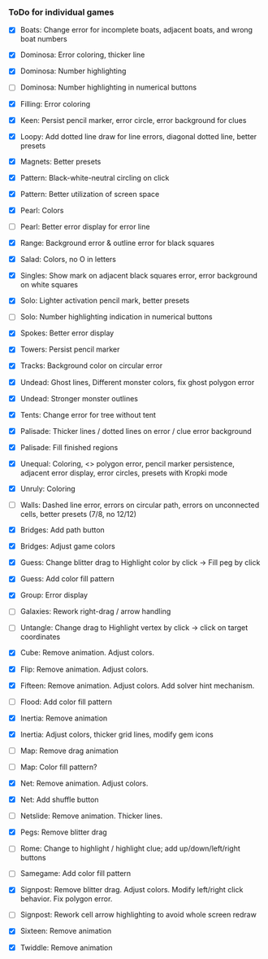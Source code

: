 ### ToDo for individual games

- [X] Boats: Change error for incomplete boats, adjacent boats, and wrong boat numbers
- [X] Dominosa: Error coloring, thicker line
- [X] Dominosa: Number highlighting 
- [ ] Dominosa: Number highlighting in numerical buttons
- [X] Filling: Error coloring
- [X] Keen: Persist pencil marker, error circle, error background for clues
- [X] Loopy: Add dotted line draw for line errors, diagonal dotted line, better presets
- [X] Magnets: Better presets
- [X] Pattern: Black-white-neutral circling on click
- [X] Pattern: Better utilization of screen space
- [X] Pearl: Colors
- [ ] Pearl: Better error display for error line
- [X] Range: Background error & outline error for black squares
- [X] Salad: Colors, no O in letters
- [X] Singles: Show mark on adjacent black squares error, error background on white squares
- [X] Solo: Lighter activation pencil mark, better presets
- [ ] Solo: Number highlighting indication in numerical buttons
- [X] Spokes: Better error display
- [X] Towers: Persist pencil marker
- [X] Tracks: Background color on circular error
- [X] Undead: Ghost lines, Different monster colors, fix ghost polygon error
- [X] Undead: Stronger monster outlines
- [X] Tents: Change error for tree without tent
- [X] Palisade: Thicker lines / dotted lines on error / clue error background
- [X] Palisade: Fill finished regions
- [X] Unequal: Coloring, <> polygon error, pencil marker persistence, adjacent error display, error circles, presets with Kropki mode
- [X] Unruly: Coloring
- [ ] Walls: Dashed line error, errors on circular path, errors on unconnected cells, better presets (7/8, no 12/12)
- [X] Bridges: Add path button
- [X] Bridges: Adjust game colors
- [X] Guess: Change blitter drag to Highlight color by click -> Fill peg by click
- [X] Guess: Add color fill pattern
- [X] Group: Error display
- [ ] Galaxies: Rework right-drag / arrow handling
- [ ] Untangle: Change drag to Highlight vertex by click -> click on target coordinates
- [X] Cube: Remove animation. Adjust colors.
- [X] Flip: Remove animation. Adjust colors.
- [X] Fifteen: Remove animation. Adjust colors. Add solver hint mechanism.
- [ ] Flood: Add color fill pattern
- [X] Inertia: Remove animation
- [X] Inertia: Adjust colors, thicker grid lines, modify gem icons
- [ ] Map: Remove drag animation
- [ ] Map: Color fill pattern?
- [X] Net: Remove animation. Adjust colors.
- [X] Net: Add shuffle button
- [ ] Netslide: Remove animation. Thicker lines.
- [X] Pegs: Remove blitter drag
- [ ] Rome: Change to highlight / highlight clue; add up/down/left/right buttons
- [ ] Samegame: Add color fill pattern
- [X] Signpost: Remove blitter drag. Adjust colors. Modify left/right click behavior. Fix polygon error.
- [ ] Signpost: Rework cell arrow highlighting to avoid whole screen redraw
- [X] Sixteen: Remove animation
- [X] Twiddle: Remove animation

